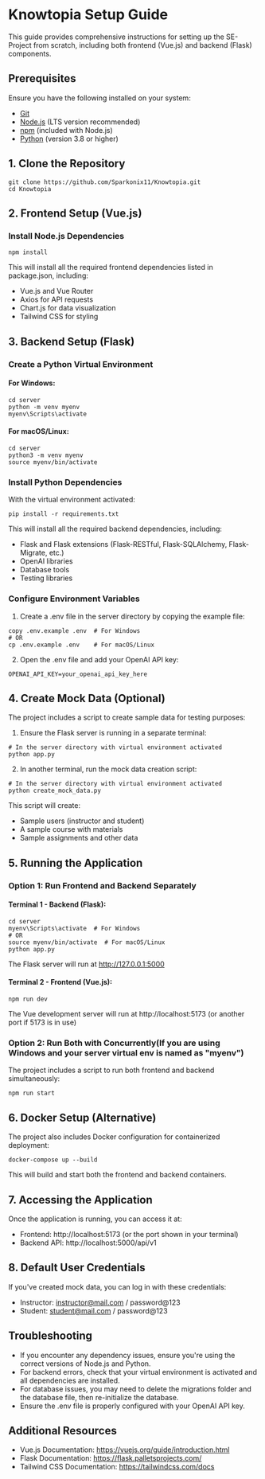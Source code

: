 # Knowtopia Setup Guide

This guide provides comprehensive instructions for setting up the SE-Project from scratch, including both frontend (Vue.js) and backend (Flask) components.

## Prerequisites

Ensure you have the following installed on your system:

- [Git](https://git-scm.com/downloads)
- [Node.js](https://nodejs.org/) (LTS version recommended)
- [npm](https://www.npmjs.com/) (included with Node.js)
- [Python](https://www.python.org/downloads/) (version 3.8 or higher)

## 1. Clone the Repository

```
git clone https://github.com/Sparkonix11/Knowtopia.git
cd Knowtopia
```

## 2. Frontend Setup (Vue.js)

### Install Node.js Dependencies

```
npm install
```

This will install all the required frontend dependencies listed in package.json, including:
- Vue.js and Vue Router
- Axios for API requests
- Chart.js for data visualization
- Tailwind CSS for styling

## 3. Backend Setup (Flask)

### Create a Python Virtual Environment

#### For Windows:

```
cd server
python -m venv myenv
myenv\Scripts\activate
```

#### For macOS/Linux:

```
cd server
python3 -m venv myenv
source myenv/bin/activate
```

### Install Python Dependencies

With the virtual environment activated:

```
pip install -r requirements.txt
```

This will install all the required backend dependencies, including:
- Flask and Flask extensions (Flask-RESTful, Flask-SQLAlchemy, Flask-Migrate, etc.)
- OpenAI libraries
- Database tools
- Testing libraries

### Configure Environment Variables

1. Create a .env file in the server directory by copying the example file:

```
copy .env.example .env  # For Windows
# OR
cp .env.example .env    # For macOS/Linux
```

2. Open the .env file and add your OpenAI API key:

```
OPENAI_API_KEY=your_openai_api_key_here
```


## 4. Create Mock Data (Optional)

The project includes a script to create sample data for testing purposes:

1. Ensure the Flask server is running in a separate terminal:

```
# In the server directory with virtual environment activated
python app.py
```

2. In another terminal, run the mock data creation script:

```
# In the server directory with virtual environment activated
python create_mock_data.py
```

This script will create:
- Sample users (instructor and student)
- A sample course with materials
- Sample assignments and other data

## 5. Running the Application

### Option 1: Run Frontend and Backend Separately

#### Terminal 1 - Backend (Flask):

```
cd server
myenv\Scripts\activate  # For Windows
# OR
source myenv/bin/activate  # For macOS/Linux
python app.py
```

The Flask server will run at http://127.0.0.1:5000

#### Terminal 2 - Frontend (Vue.js):

```
npm run dev
```

The Vue development server will run at http://localhost:5173 (or another port if 5173 is in use)

### Option 2: Run Both with Concurrently(If you are using Windows and your server virtual env is named as "myenv")

The project includes a script to run both frontend and backend simultaneously:

```
npm run start
```

## 6. Docker Setup (Alternative)

The project also includes Docker configuration for containerized deployment:

```
docker-compose up --build
```

This will build and start both the frontend and backend containers.

## 7. Accessing the Application

Once the application is running, you can access it at:
- Frontend: http://localhost:5173 (or the port shown in your terminal)
- Backend API: http://localhost:5000/api/v1

## 8. Default User Credentials

If you've created mock data, you can log in with these credentials:

- Instructor: instructor@mail.com / password@123
- Student: student@mail.com / password@123

## Troubleshooting

- If you encounter any dependency issues, ensure you're using the correct versions of Node.js and Python.
- For backend errors, check that your virtual environment is activated and all dependencies are installed.
- For database issues, you may need to delete the migrations folder and the database file, then re-initialize the database.
- Ensure the .env file is properly configured with your OpenAI API key.

## Additional Resources

- Vue.js Documentation: https://vuejs.org/guide/introduction.html
- Flask Documentation: https://flask.palletsprojects.com/
- Tailwind CSS Documentation: https://tailwindcss.com/docs
